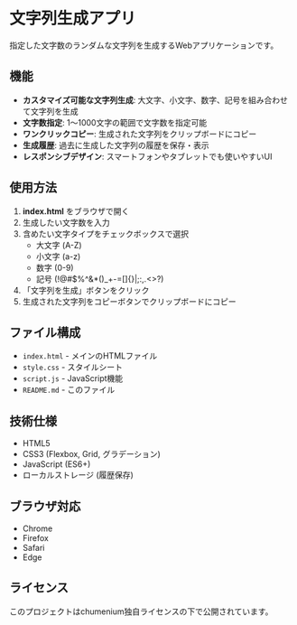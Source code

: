 # 文字列生成アプリ

指定した文字数のランダムな文字列を生成するWebアプリケーションです。

## 機能

- **カスタマイズ可能な文字列生成**: 大文字、小文字、数字、記号を組み合わせて文字列を生成
- **文字数指定**: 1〜1000文字の範囲で文字数を指定可能
- **ワンクリックコピー**: 生成された文字列をクリップボードにコピー
- **生成履歴**: 過去に生成した文字列の履歴を保存・表示
- **レスポンシブデザイン**: スマートフォンやタブレットでも使いやすいUI

## 使用方法

1. **index.html** をブラウザで開く
2. 生成したい文字数を入力
3. 含めたい文字タイプをチェックボックスで選択
   - 大文字 (A-Z)
   - 小文字 (a-z)
   - 数字 (0-9)
   - 記号 (!@#$%^&*()_+-=[]{}|;:,.<>?)
4. 「文字列を生成」ボタンをクリック
5. 生成された文字列をコピーボタンでクリップボードにコピー

## ファイル構成

- `index.html` - メインのHTMLファイル
- `style.css` - スタイルシート
- `script.js` - JavaScript機能
- `README.md` - このファイル

## 技術仕様

- HTML5
- CSS3 (Flexbox, Grid, グラデーション)
- JavaScript (ES6+)
- ローカルストレージ (履歴保存)

## ブラウザ対応

- Chrome
- Firefox
- Safari
- Edge

## ライセンス

このプロジェクトはchumenium独自ライセンスの下で公開されています。 
